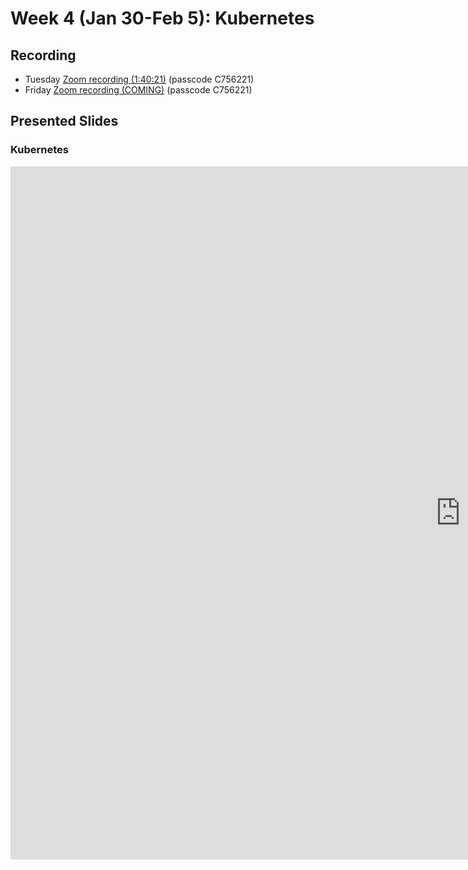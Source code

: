 # Week 4 (Jan 30-Feb 5): Kubernetes

## Recording

* Tuesday [Zoom recording (1:40:21)](https://sfu.zoom.us/rec/share/Jti-mi1qu5Lhcaek2OjRGXhPQhPoC_k6SONhq46Ro1hOQsxZeeMjB08vz1PDZQGR.MFZSknf6sG9hkj-D?startTime=1643732348000) (passcode C756221)
* Friday [Zoom recording (COMING)]() (passcode C756221)

## Presented Slides  

### Kubernetes

<div class="video-container-4by3"><iframe src="https://docs.google.com/presentation/d/e/2PACX-1vQuD3O5cbMPyZ4cNo0aiLWaIbJJV2U5g9k1a-LTTbvBNTMerQJtwkahstjgIjj3zpbWLFRlJRtUrHXT/embed?start=false&loop=false&delayms=3000" frameborder="0" width="1440" height="1109" allowfullscreen="true" mozallowfullscreen="true" webkitallowfullscreen="true"></iframe></iframe></div>

